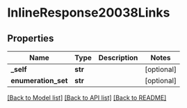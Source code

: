 # InlineResponse20038Links

## Properties
Name | Type | Description | Notes
------------ | ------------- | ------------- | -------------
**_self** | **str** |  | [optional] 
**enumeration_set** | **str** |  | [optional] 

[[Back to Model list]](../README.md#documentation-for-models) [[Back to API list]](../README.md#documentation-for-api-endpoints) [[Back to README]](../README.md)


